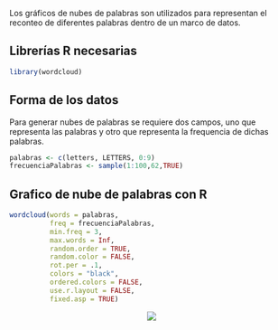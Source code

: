 Los gráficos de nubes de palabras son utilizados para representan el reconteo de diferentes palabras dentro de un marco de datos.

## Librerías R necesarias

```r
library(wordcloud)
```

## Forma de los datos

Para generar nubes de palabras se requiere dos campos, uno que representa las palabras y otro que representa la frequencia de dichas palabras.

```r
palabras <- c(letters, LETTERS, 0:9)
frecuenciaPalabras <- sample(1:100,62,TRUE)
```

## Grafico de nube de palabras con R

```r
wordcloud(words = palabras,
          freq = frecuenciaPalabras,
          min.freq = 3,
          max.words = Inf,
          random.order = TRUE,
          random.color = FALSE,
          rot.per = .1,
          colors = "black",
          ordered.colors = FALSE,
          use.r.layout = FALSE,
          fixed.asp = TRUE)

```

<div align="center">
<img src="https://drive.google.com/uc?id=1seBm35WQ0qjEJj97esQhuQ0pt1M-3KJX"/>
</div>

